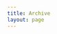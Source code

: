 ```yaml
---
title: Archive
layout: page
---
```


<script setup lang="ts">
// import ArchivePage from '@/theme/components/archive/ArchivePage.vue'
</script>

<ArchivePage />
